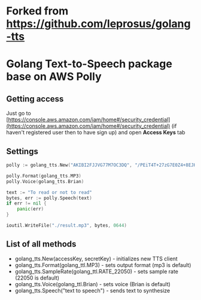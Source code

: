 # Forked from  https://github.com/leprosus/golang-tts
# Golang Text-to-Speech package base on AWS Polly

## Getting access

Just go to [https://console.aws.amazon.com/iam/home#/security_credential](https://console.aws.amazon.com/iam/home#/security_credential) (if haven't registered user then to have sign up) and open **Access Keys** tab

## Settings

```go
polly := golang_tts.New("AKIBI2FJJVG77M7OC3DQ", "/PEiT4T+27zG7E0Z4+8EJHASn92Au7JWMNrGwR8Z")

polly.Format(golang_tts.MP3)
polly.Voice(golang_tts.Brian)

text := "To read or not to read"
bytes, err := polly.Speech(text)
if err != nil {
    panic(err)
}

ioutil.WriteFile("./result.mp3", bytes, 0644)
```

## List of all methods

* golang_tts.New(accessKey, secretKey) - initializes new TTS client
* golang_tts.Format(golang_ttl.MP3) - sets output format (mp3 is default)
* golang_tts.SampleRate(golang_ttl.RATE_22050) - sets sample rate (22050 is default)
* golang_tts.Voice(golang_ttl.Brian) - sets voice (Brian is default)
* golang_tts.Speech("text to speech") - sends text to synthesize
